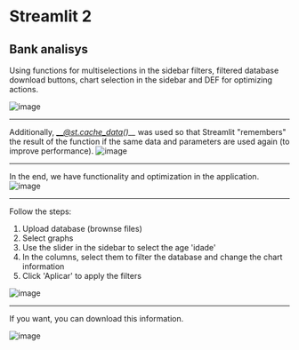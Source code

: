 # Streamlit 2

## Bank analisys

Using functions for multiselections in the sidebar filters, filtered database download buttons, chart selection in the sidebar and DEF for optimizing actions.

![image](https://github.com/user-attachments/assets/f70434a3-c91c-4673-b04b-51555da2768e)

---

Additionally, *__@st.cache_data()__* was used so that Streamlit "remembers" the result of the function if the same data and parameters are used again (to improve performance).
![image](https://github.com/user-attachments/assets/9ea444cb-9e33-410a-bad9-e697a5112f6d)

---

In the end, we have functionality and optimization in the application.
![image](https://github.com/user-attachments/assets/77d16a1d-d867-4e15-bf61-1f933272bb6c)

---

Follow the steps:
1. Upload database (brownse files)
2. Select graphs
3. Use the slider in the sidebar to select the age 'idade'
4. In the columns, select them to filter the database and change the chart information
5. Click 'Aplicar' to apply the filters

![image](https://github.com/user-attachments/assets/fefc57da-666c-42a4-8e5c-bb4a5bc9b1a3)

---

If you want, you can download this information.

![image](https://github.com/user-attachments/assets/2782e2ef-44c6-481b-86ce-0d8af99ac791)

